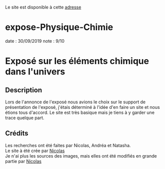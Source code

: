 Le site est disponible à cette [adresse](https://coni.github.io/expose-Physique-Chimie/)

# expose-Physique-Chimie
date : 30/09/2019
note : 9/10

# Exposé sur les éléments chimique dans l'univers

## Description
Lors de l'annonce de l'exposé nous avions le choix sur le support de présentation de l'exposé, j'étais déterminé à l'idée d'en faire un site et nous étions tous d'accord. Le site est très basique mais je tiens à y garder une trace quelque part.

## Crédits
Les recherches ont été faites par Nicolas, Andréa et Natasha.  
Le site à été crée par [Nicolas](https://github.com/co-ni/)  
Je n'ai plus les sources des images, mais elles ont été modifiés en grande partie par [Nicolas](https://github.com/co-ni/) 
